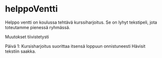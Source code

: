 # helppoVentti
Helppo ventti on koulussa tehtävä kurssiharjoitus. Se on lyhyt tekstipeli, jota toteutamme pienessä ryhmässä.

Muutokset tiivistetysti

Päivä 1: Kursisharjoitus suorittaa itsensä loppuun onnistuneesti Hävisit tekstiin saakka.
